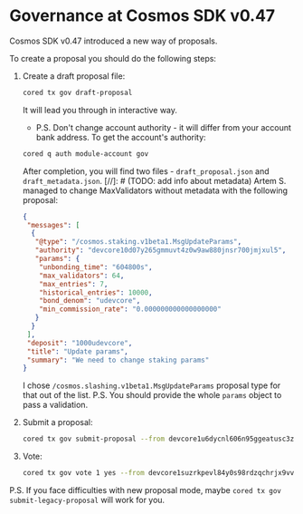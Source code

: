 # Governance at Cosmos SDK v0.47
Cosmos SDK v0.47 introduced a new way of proposals. 

To create a proposal you should do the following steps:
1. Create a draft proposal file:
    ```bash
    cored tx gov draft-proposal
    ```
    It will lead you through in interactive way. 
    * P.S. Don't change account authority - it will differ from your account bank address.
      To get the account's authority:
    ```bash
    cored q auth module-account gov
    ```
    
    After completion, you will find two files - `draft_proposal.json` and `draft_metadata.json`.
    [//]: # (TODO: add info about metadata)
    Artem S. managed to change MaxValidators without metadata with the following proposal:
    ```json
    {
     "messages": [
      {
       "@type": "/cosmos.staking.v1beta1.MsgUpdateParams",
       "authority": "devcore10d07y265gmmuvt4z0w9aw880jnsr700jmjxul5",
       "params": {
        "unbonding_time": "604800s",
        "max_validators": 64,
        "max_entries": 7,
        "historical_entries": 10000,
        "bond_denom": "udevcore",
        "min_commission_rate": "0.000000000000000000"
       }
      }
     ],
     "deposit": "1000udevcore",
     "title": "Update params",
     "summary": "We need to change staking params"
    }
    ```
   I chose `/cosmos.slashing.v1beta1.MsgUpdateParams` proposal type for that out of the list.
   P.S. You should provide the whole `params` object to pass a validation.

2. Submit a proposal:
    ```bash
    cored tx gov submit-proposal --from devcore1u6dycnl606n95ggeatusc3zlfd5m4xqpw66et4 $CHAIN_ARGS ./draft_proposal.json
    ```
   
3. Vote:
    ```bash
    cored tx gov vote 1 yes --from devcore1suzrkpevl84y0s98rdzqchrjx9vva5evtjklhd $CHAIN_ARGS
    ```

P.S. If you face difficulties with new proposal mode, maybe `cored tx gov submit-legacy-proposal` will work for you.
